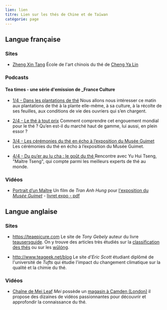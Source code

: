 ```yaml
---
lien: lien
titre: Lien sur les thés de Chine et de Taïwan
catégorie: page
---
```


## Langue française

### Sites

- [Zheng Xin Tang](https://ecoledethe.com)
École de l'art chinois du thé de [Cheng Ya Lin](https://ecoledethe.com/a-propos/)

### Podcasts

#### Tea times - une série d'emission de _France Culture

- [1/4 - Dans les plantations de thé](https://www.franceculture.fr/emissions/culturesmonde/tea-times-14-dans-les-plantations-de)
Nous allons nous intéresser ce matin aux plantations de thé à la plante elle-même, à sa culture, à la récolte de ses feuilles, aux conditions de vie des ouvriers qui s’en chargent.

- [2/4 - Le thé à tout prix](https://www.franceculture.fr/emissions/culturesmonde/tea-times-24-le-tout-prix)
Comment comprendre cet engouement mondial pour le thé ? Qu’en est-il du marché haut de gamme, lui aussi, en plein essor ?

- [3/4 - Les cérémonies du thé en écho à l’exposition du Musée Guimet](https://www.franceculture.fr/emissions/culturesmonde/tea-times-34-les-ceremonies-du-en-echo-lexposition-du-musee-guimet)
Les cérémonies du thé en écho à l’exposition du Musée Guimet.

- [4/4 - Du pu’er au lu cha : le goût du thé ](https://www.franceculture.fr/emissions/culturesmonde/tea-times-44-du-puer-au-lu-cha-le-gout-du)
Rencontre avec Yu Hui Tseng, "Maître Tseng", qui compte parmi les meilleurs experts de thé au monde.

### Vidéos

- [Portrait d’un Maître](https://vimeo.com/55130902)
Un film de _Tran Anh Hung_ pour [l'exposition du _Musée Guimet_](https://www.guimet.fr/francais/expositions/le-the-a-guimet-histoire-dune-boisson-millenaire/) - [livret expo - pdf](/assets/media/musee-guimet_livret_expo.pdf)

## Langue anglaise

### Sites

- https://teaepicure.com
Le site de _Tony Gebely_ auteur du livre [teausersguide](https://teausersguide.com). On y trouve des articles très étudiés sur la [classification des thés](https://teaepicure.com/nuances-of-tea-classification/) ou sur les [wūlóng](https://teaepicure.com/oolong-tea-guide).

- http://www.teageek.net/blog
Le site _d'Eric Scott_ étudiant diplômé de l'université de _Tufts_ qui étudie l'impact du changement climatique sur la qualité et la chimie du thé.

### Vidéos

- [Chaîne de Mei Leaf](https://invidio.us/search?q=meileaf)
_Mei_ possède un [magasin à Camden (London)](https://meileaf.com) il propose des dizaines de vidéos passionnantes pour découvrir et approfondir la connaissance du thé.
